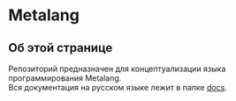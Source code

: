 # Metalang
Об этой странице
-

Репозиторий предназначен для концептуализации языка программирования Metalang.\
Вся документация на русском языке лежит в папке [docs](docs).

